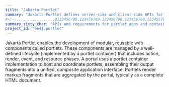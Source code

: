 ```yaml
---
title: "Jakarta Portlet"
summary: "Jakarta Portlet defines server-side and client-side APIs for building applications managed within a portlet container."
#<!--.................0123456789.123456789.123456789.123456789.123456789.123456789-->
summary_sixty_char: "APIs and requirements for portlet apps and containers"
project_id: "ee4j.portlet"
---
```


Jakarta Portlet enables the development of modular, reusable web components called portlets. These components are managed by a well-defined lifecycle (implemented by a portlet container) that includes action, render, event, and resource phases. A portal uses a portlet container implementation to host and coordinate portlets, assembling their output fragments into a unified, composite application interface. Portlets render markup fragments that are aggregated by the portal, typically as a complete HTML document.